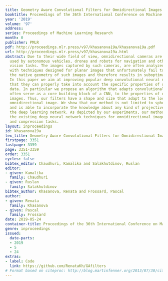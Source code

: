 ```yaml
---
title: Geometry Aware Convolutional Filters for Omnidirectional Images Representation
booktitle: Proceedings of the 36th International Conference on Machine Learning
year: '2019'
volume: '97'
address: 
series: Proceedings of Machine Learning Research
month: 0
publisher: PMLR
pdf: http://proceedings.mlr.press/v97/khasanova19a/khasanova19a.pdf
url: http://proceedings.mlr.press/v97/khasanova19a.html
abstract: Due to their wide field of view, omnidirectional cameras are frequently
  used by autonomous vehicles, drones and robots for navigation and other computer
  vision tasks. The images captured by such cameras, are often analyzed and classified
  with techniques designed for planar images that unfortunately fail to properly handle
  the native geometry of such images and therefore results in suboptimal performance.
  In this paper we aim at improving popular deep convolutional neural networks so
  that they can properly take into account the specific properties of omnidirectional
  data. In particular we propose an algorithm that adapts convolutional layers, which
  often serve as a core building block of a CNN, to the properties of omnidirectional
  images. Thus, our filters have a shape and size that adapt to the location on the
  omnidirectional image. We show that our method is not limited to spherical surfaces
  and is able to incorporate the knowledge about any kind of projective geometry inside
  the deep learning network. As depicted by our experiments, our method outperforms
  the existing deep neural network techniques for omnidirectional image classification
  and compression tasks.
layout: inproceedings
id: khasanova19a
tex_title: Geometry Aware Convolutional Filters for Omnidirectional Images Representation
firstpage: 3351
lastpage: 3359
page: 3351-3359
order: 3351
cycles: false
bibtex_editor: Chaudhuri, Kamalika and Salakhutdinov, Ruslan
editor:
- given: Kamalika
  family: Chaudhuri
- given: Ruslan
  family: Salakhutdinov
bibtex_author: Khasanova, Renata and Frossard, Pascal
author:
- given: Renata
  family: Khasanova
- given: Pascal
  family: Frossard
date: 2019-05-24
container-title: Proceedings of the 36th International Conference on Machine Learning
genre: inproceedings
issued:
  date-parts:
  - 2019
  - 5
  - 24
extras:
- label: Code
  link: https://github.com/RenataKh/GAfilters
# Format based on citeproc: http://blog.martinfenner.org/2013/07/30/citeproc-yaml-for-bibliographies/
---
```

